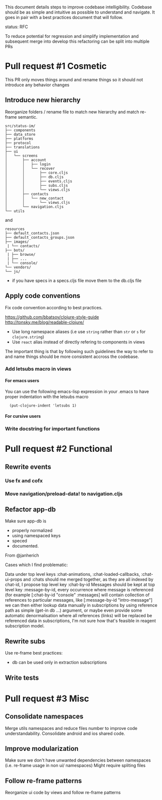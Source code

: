 This document details steps to improve codebase intelligibility. Codebase should be as simple and intuitive as possible to understand and navigate.
It goes in pair with a best practices document that will follow.

status: RFC

To reduce potential for regression and simplify implementation and subsequent merge into develop this refactoring can be split into multiple PRs

# Pull request #1 Cosmetic

This PR only moves things around and rename things so it should not introduce any behavior changes

## Introduce new hierarchy

Reorganize folders / rename file to match new hierarchy and match re-frame semantic.

```
src/status-im/
├── components
├── data_store
├── platforms
├── protocol
├── translations
├── ui
│   └── screens
│       ├── account
│       │   ├── login
│       │   └── recover
│       │       ├── core.cljs
│       │       ├── db.cljs
│       │       ├── events.cljs
│       │       ├── subs.cljs
│       │       └── views.cljs
│       ├── contacts
│       │   └── new_contact
│       │       └── views.cljs
│       └── navigation.cljs
└── utils
```
and
```
resources
├── default_contacts.json
├── default_contacts_groups.json
├── images/
 | └── contacts/
├── bots/
 | ├── browse/
 | ├── ...
 | └── console/
└── vendors/
└── js/
```

- if you have specs in a specs.cljs file move them to the db.cljs file

## Apply code conventions

Fix code convention according to best practices.

https://github.com/bbatsov/clojure-style-guide
http://tonsky.me/blog/readable-clojure/

- Use long namespace aliases (i.e use `string` rather than `str` or `s` for `clojure.string`)
- Use `react` alias instead of directly refering to components in views

The important thing is that by following such guidelines the way to refer to and name things should be more consistent accross the codebase.

### Add letsubs macro in views

#### For emacs users

You can use the following emacs-lisp expression in your .emacs to have proper indentation with the letsubs macro

```emacs-lisp
  (put-clojure-indent 'letsubs 1)
```

#### For cursive users

### Write docstring for important functions

# Pull request #2 Functional

## Rewrite events 

### Use fx and cofx
### Move navigation/preload-data! to navigation.cljs

## Refactor app-db

Make sure app-db is 

- properly normalized
- using namespaced keys
- speced
- documented.

From @janherich

Cases which I find problematic:

Data under top level keys :chat-animations, :chat-loaded-callbacks, :chat-ui-props and :chats should me merged together, as they are all indexed by chat-id, I propose top level key :chat-by-id
Messages should be kept at top level key :message-by-id, every occurrence where message is referenced (for example [:chat-by-id "console" :messages] will contain collection of references to particular messages, like [:message-by-id "intro-message"] we can then either lookup data manually in subscriptions by using reference path as simple (get-in db ...) argument, or maybe even provide some automatic denormalisation where all references (links) will be replaced be referenced data in subscriptions, I'm not sure how that's feasible in reagent subscription model.

## Rewrite subs

Use re-frame best practices:

- db can be used only in extraction subscriptions


## Write tests

# Pull request #3 Misc

## Consolidate namespaces

Merge utils namespaces and reduce files number to improve code understandability.
Consolidate android and ios shared code.

## Improve modularization

Make sure we don't have unwanted dependencies between namespaces (i.e. re-frame usage in non ui/ namespaces)
Might require spliting files


## Follow re-frame patterns

Reorganize ui code by views and follow re-frame patterns

